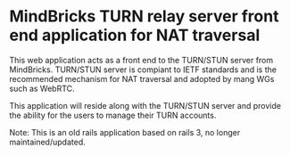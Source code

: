 # MindBricks TURN relay server front end application for NAT traversal

This web application acts as a front end to the TURN/STUN server from MindBricks. 
TURN/STUN server is compiant to IETF standards and is the recommended mechanism
for NAT traversal and adopted by mang WGs such as WebRTC.

This application will reside along with the TURN/STUN server and provide the 
ability for the users to manage their TURN accounts.

Note: This is an old rails application based on rails 3, no longer maintained/updated.
